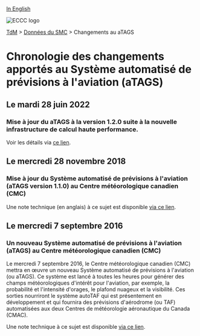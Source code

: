 [In English](changelog_atags_en.md)

![ECCC logo](../../img_eccc-logo.png)

[TdM](../../readme_fr.md) > [Données du SMC](../readme_fr.md) > Changements au aTAGS

# Chronologie des changements apportés au Système automatisé de prévisions à l'aviation (aTAGS)


## Le mardi 28 juin 2022

### Mise à jour du aTAGS à la version 1.2.0 suite à la nouvelle infrastructure de calcul haute performance. 

Voir les détails via [ce lien](../changelog_multisystems_fr.md).

## Le mercredi 28 novembre 2018

### Mise à jour du Système automatisé de prévisions à l'aviation (aTAGS version 1.1.0) au Centre météorologique canadien (CMC)

Une note technique (en anglais) à ce sujet est disponible [via ce lien](https://collaboration.cmc.ec.gc.ca/cmc/CMOI/product_guide/docs/tech_notes/technote_atags-110_e.pdf).

## Le mercredi 7 septembre 2016

### Un nouveau Système automatisé de prévisions à l'aviation (aTAGS) au Centre météorologique canadien (CMC)

Le mercredi 7 septembre 2016, le Centre météorologique canadien (CMC) mettra en œuvre un nouveau Système automatisé de prévisions à l'aviation (ou aTAGS). Ce système est lancé à toutes les heures pour générer des champs météorologiques d'intérêt pour l'aviation, par exemple, la probabilité et l'intensité d'orages, le plafond nuageux et la visibilité. Ces sorties nourriront le système autoTAF qui est présentement en développement et qui fournira des prévisions d'aérodrome (ou TAF) automatisées aux deux Centres de météorologie aéronautique du Canada (CMAC).

Une note technique à ce sujet est disponible [via ce lien](https://collaboration.cmc.ec.gc.ca/cmc/CMOI/product_guide/docs/tech_notes/technote_atags-100_f.pdf).